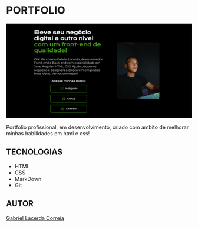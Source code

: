 # PORTFOLIO

![](./img/preview.png)

Portfolio profissional, em desenvolvimento, criado com ambito
de melhorar minhas habilidades em html e css!

## TECNOLOGIAS

* HTML
* CSS
* MarkDown
* Git

## AUTOR
[Gabriel Lacerda Correia](https://www.linkedin.com/in/gabriellacerda1005/)